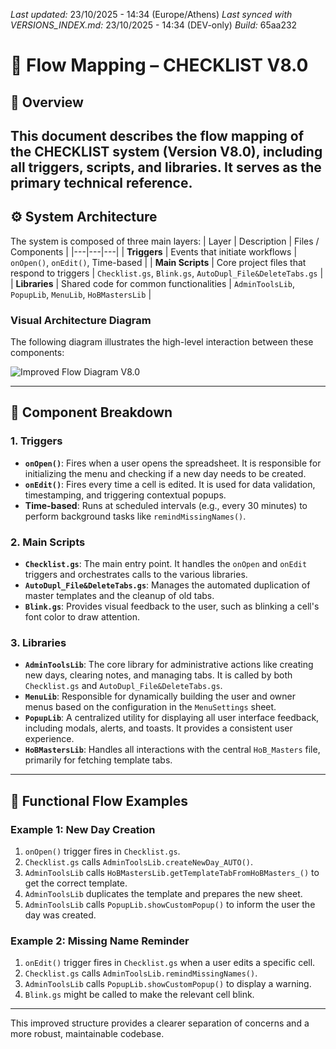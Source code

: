 *Last updated:* 23/10/2025 - 14:34 (Europe/Athens)
*Last synced with VERSIONS_INDEX.md:* 23/10/2025 - 14:34 (DEV-only)
*Build:* 65aa232

# 📘 **Flow Mapping – CHECKLIST V8.0**
## 🧩 Overview
This document describes the flow mapping of the CHECKLIST system (Version V8.0), including all triggers, scripts, and libraries. It serves as the primary technical reference.
---
## ⚙️ System Architecture
The system is composed of three main layers:
| Layer | Description | Files / Components |
|---|---|---|
| **Triggers** | Events that initiate workflows | `onOpen()`, `onEdit()`, Time-based |
| **Main Scripts** | Core project files that respond to triggers | `Checklist.gs`, `Blink.gs`, `AutoDupl_File&DeleteTabs.gs` |
| **Libraries** | Shared code for common functionalities | `AdminToolsLib`, `PopupLib`, `MenuLib`, `HoBMastersLib` |
### Visual Architecture Diagram
The following diagram illustrates the high-level interaction between these components:

![Improved Flow Diagram V8.0](https://private-us-east-1.manuscdn.com/sessionFile/9GHksmrmwI6dru4ysZR8b8/sandbox/Eo5w99kAgoamLF9hLNFXwY-images_1761218916391_na1fn_L2hvbWUvdWJ1bnR1L2dhc19hbmFseXNpcy9pbXByb3ZlZF9mbG93X3Y4.png?Policy=eyJTdGF0ZW1lbnQiOlt7IlJlc291cmNlIjoiaHR0cHM6Ly9wcml2YXRlLXVzLWVhc3QtMS5tYW51c2Nkbi5jb20vc2Vzc2lvbkZpbGUvOUdIa3Ntcm13STZkcnU0eXNaUjhiOC9zYW5kYm94L0VvNXc5OWtBZ29hbUxGOWhMTkZYd1ktaW1hZ2VzXzE3NjEyMTg5MTYzOTFfbmExZm5fTDJodmJXVXZkV0oxYm5SMUwyZGhjMTloYm1Gc2VYTnBjeTlwYlhCeWIzWmxaRjltYkc5M1gzWTQucG5nIiwiQ29uZGl0aW9uIjp7IkRhdGVMZXNzVGhhbiI6eyJBV1M6RXBvY2hUaW1lIjoxNzk4NzYxNjAwfX19XX0_&Key-Pair-Id=K2HSFNDJXOU9YS&Signature=MgD1RXv4i5oTrtMlzwVeplO1HL7wNdXZ4ZuPMiB-8~ug5UtR0VX7nDKbtBIhWeNUSgENsmnOVYkLWEVh8pQ0Wng21s3mcEx3nCheDNPFhdClcCS4naLcljXyoQgb4NLPelWYAWcXio9Zg0ef~HJAPll9yAY8Ysr4dHIt5QFfmsjiqlnl0JyVzbdGI8da84WdcC34uaD-bfMBHbbSms3V3GtXfM9IC~BhNTq4HUAgTew4GJBBGljrvriElug7jA5Ggf-Mm7Yl-lhJNS8FRWAn8cFGJ7pliD9~HvFk-D3o61H7zpj2u5Mrl515Zzu2-vdSRzghCv83URaAdUtNSv9vlQ__)

---

## 🧱 Component Breakdown

### 1. Triggers

- **`onOpen()`**: Fires when a user opens the spreadsheet. It is responsible for initializing the menu and checking if a new day needs to be created.
- **`onEdit()`**: Fires every time a cell is edited. It is used for data validation, timestamping, and triggering contextual popups.
- **Time-based**: Runs at scheduled intervals (e.g., every 30 minutes) to perform background tasks like `remindMissingNames()`.

### 2. Main Scripts

- **`Checklist.gs`**: The main entry point. It handles the `onOpen` and `onEdit` triggers and orchestrates calls to the various libraries.
- **`AutoDupl_File&DeleteTabs.gs`**: Manages the automated duplication of master templates and the cleanup of old tabs.
- **`Blink.gs`**: Provides visual feedback to the user, such as blinking a cell's font color to draw attention.

### 3. Libraries

- **`AdminToolsLib`**: The core library for administrative actions like creating new days, clearing notes, and managing tabs. It is called by both `Checklist.gs` and `AutoDupl_File&DeleteTabs.gs`.
- **`MenuLib`**: Responsible for dynamically building the user and owner menus based on the configuration in the `MenuSettings` sheet.
- **`PopupLib`**: A centralized utility for displaying all user interface feedback, including modals, alerts, and toasts. It provides a consistent user experience.
- **`HoBMastersLib`**: Handles all interactions with the central `HoB_Masters` file, primarily for fetching template tabs.

---

## 🧭 Functional Flow Examples

### Example 1: New Day Creation

1.  `onOpen()` trigger fires in `Checklist.gs`.
2.  `Checklist.gs` calls `AdminToolsLib.createNewDay_AUTO()`.
3.  `AdminToolsLib` calls `HoBMastersLib.getTemplateTabFromHoBMasters_()` to get the correct template.
4.  `AdminToolsLib` duplicates the template and prepares the new sheet.
5.  `AdminToolsLib` calls `PopupLib.showCustomPopup()` to inform the user the day was created.

### Example 2: Missing Name Reminder

1.  `onEdit()` trigger fires in `Checklist.gs` when a user edits a specific cell.
2.  `Checklist.gs` calls `AdminToolsLib.remindMissingNames()`.
3.  `AdminToolsLib` calls `PopupLib.showCustomPopup()` to display a warning.
4.  `Blink.gs` might be called to make the relevant cell blink.

---

This improved structure provides a clearer separation of concerns and a more robust, maintainable codebase.

